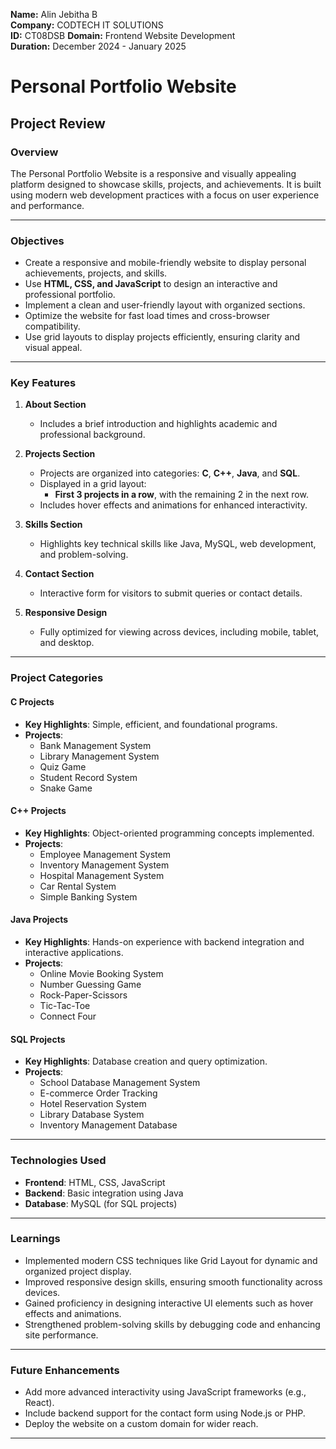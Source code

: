 **Name:** Alin Jebitha B  
**Company:** CODTECH IT SOLUTIONS  
**ID:** CT08DSB
**Domain:** Frontend Website Development  
**Duration:** December 2024 - January 2025 

# Personal Portfolio Website

## **Project Review**

### **Overview**
The Personal Portfolio Website is a responsive and visually appealing platform designed to showcase skills, projects, and achievements. It is built using modern web development practices with a focus on user experience and performance.

---

### **Objectives**
- Create a responsive and mobile-friendly website to display personal achievements, projects, and skills.
- Use **HTML, CSS, and JavaScript** to design an interactive and professional portfolio.
- Implement a clean and user-friendly layout with organized sections.
- Optimize the website for fast load times and cross-browser compatibility.
- Use grid layouts to display projects efficiently, ensuring clarity and visual appeal.

---

### **Key Features**
1. **About Section**  
   - Includes a brief introduction and highlights academic and professional background.

2. **Projects Section**  
   - Projects are organized into categories: **C**, **C++**, **Java**, and **SQL**.  
   - Displayed in a grid layout:  
     - **First 3 projects in a row**, with the remaining 2 in the next row.
   - Includes hover effects and animations for enhanced interactivity.

3. **Skills Section**  
   - Highlights key technical skills like Java, MySQL, web development, and problem-solving.

4. **Contact Section**  
   - Interactive form for visitors to submit queries or contact details.

5. **Responsive Design**  
   - Fully optimized for viewing across devices, including mobile, tablet, and desktop.

---

### **Project Categories**

#### **C Projects**
- **Key Highlights**: Simple, efficient, and foundational programs.
- **Projects**:  
  - Bank Management System  
  - Library Management System  
  - Quiz Game  
  - Student Record System  
  - Snake Game  

#### **C++ Projects**
- **Key Highlights**: Object-oriented programming concepts implemented.  
- **Projects**:  
  - Employee Management System  
  - Inventory Management System  
  - Hospital Management System  
  - Car Rental System  
  - Simple Banking System  

#### **Java Projects**
- **Key Highlights**: Hands-on experience with backend integration and interactive applications.  
- **Projects**:  
  - Online Movie Booking System  
  - Number Guessing Game  
  - Rock-Paper-Scissors  
  - Tic-Tac-Toe  
  - Connect Four  

#### **SQL Projects**
- **Key Highlights**: Database creation and query optimization.  
- **Projects**:  
  - School Database Management System  
  - E-commerce Order Tracking  
  - Hotel Reservation System  
  - Library Database System  
  - Inventory Management Database  

---

### **Technologies Used**
- **Frontend**: HTML, CSS, JavaScript  
- **Backend**: Basic integration using Java  
- **Database**: MySQL (for SQL projects)  

---

### **Learnings**
- Implemented modern CSS techniques like Grid Layout for dynamic and organized project display.  
- Improved responsive design skills, ensuring smooth functionality across devices.  
- Gained proficiency in designing interactive UI elements such as hover effects and animations.  
- Strengthened problem-solving skills by debugging code and enhancing site performance.

---

### **Future Enhancements**
- Add more advanced interactivity using JavaScript frameworks (e.g., React).  
- Include backend support for the contact form using Node.js or PHP.  
- Deploy the website on a custom domain for wider reach.  

---
